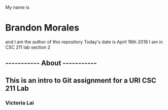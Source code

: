 My name is
# Brandon Morales
and I am the author of this repository
Today's date is April 16th 2018
I am in CSC 211 lab section 2

## ----------- About -----------
## This is an intro to Git assignment for a URI CSC 211 Lab
### Victoria Lai
